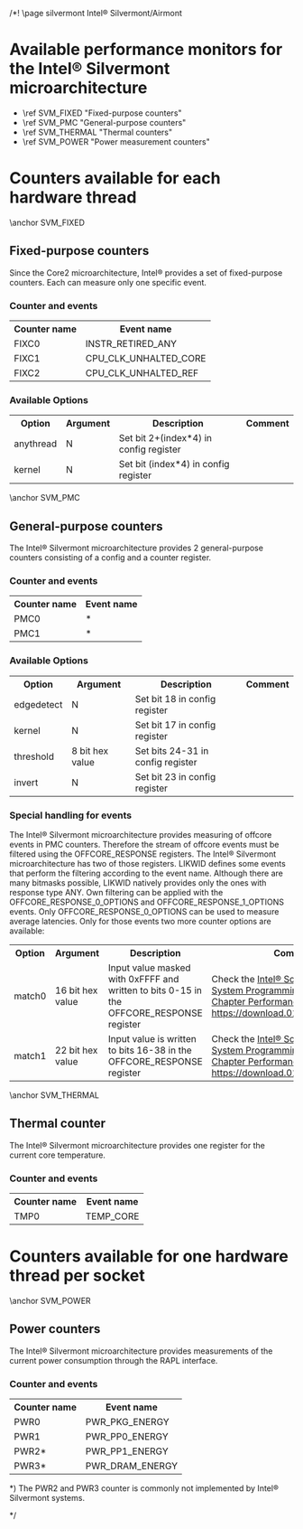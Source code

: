/*! \page silvermont Intel&reg; Silvermont/Airmont

<H1>Available performance monitors for the Intel&reg; Silvermont microarchitecture</H1>
<UL>
<LI>\ref SVM_FIXED "Fixed-purpose counters"</LI>
<LI>\ref SVM_PMC "General-purpose counters"</LI>
<LI>\ref SVM_THERMAL "Thermal counters"</LI>
<LI>\ref SVM_POWER "Power measurement counters"</LI>
</UL>

<H1>Counters available for each hardware thread</H1>
\anchor SVM_FIXED
<H2>Fixed-purpose counters</H2>
<P>Since the Core2 microarchitecture, Intel&reg; provides a set of fixed-purpose counters. Each can measure only one specific event.</P>
<H3>Counter and events</H3>
<TABLE>
<TR>
  <TH>Counter name</TH>
  <TH>Event name</TH>
</TR>
<TR>
  <TD>FIXC0</TD>
  <TD>INSTR_RETIRED_ANY</TD>
</TR>
<TR>
  <TD>FIXC1</TD>
  <TD>CPU_CLK_UNHALTED_CORE</TD>
</TR>
<TR>
  <TD>FIXC2</TD>
  <TD>CPU_CLK_UNHALTED_REF</TD>
</TR>
</TABLE>
<H3>Available Options</H3>
<TABLE>
<TR>
  <TH>Option</TH>
  <TH>Argument</TH>
  <TH>Description</TH>
  <TH>Comment</TH>
</TR>
<TR>
  <TD>anythread</TD>
  <TD>N</TD>
  <TD>Set bit 2+(index*4) in config register</TD>
  <TD></TD>
</TR>
<TR>
  <TD>kernel</TD>
  <TD>N</TD>
  <TD>Set bit (index*4) in config register</TD>
  <TD></TD>
</TR>
</TABLE>

\anchor SVM_PMC
<H2>General-purpose counters</H2>
<P>The Intel&reg; Silvermont microarchitecture provides 2 general-purpose counters consisting of a config and a counter register.</P>
<H3>Counter and events</H3>
<TABLE>
<TR>
  <TH>Counter name</TH>
  <TH>Event name</TH>
</TR>
<TR>
  <TD>PMC0</TD>
  <TD>*</TD>
</TR>
<TR>
  <TD>PMC1</TD>
  <TD>*</TD>
</TR>
</TABLE>
<H3>Available Options</H3>
<TABLE>
<TR>
  <TH>Option</TH>
  <TH>Argument</TH>
  <TH>Description</TH>
  <TH>Comment</TH>
</TR>
<TR>
  <TD>edgedetect</TD>
  <TD>N</TD>
  <TD>Set bit 18 in config register</TD>
  <TD></TD>
</TR>
<TR>
  <TD>kernel</TD>
  <TD>N</TD>
  <TD>Set bit 17 in config register</TD>
  <TD></TD>
</TR>
<TR>
  <TD>threshold</TD>
  <TD>8 bit hex value</TD>
  <TD>Set bits 24-31 in config register</TD>
  <TD></TD>
</TR>
<TR>
  <TD>invert</TD>
  <TD>N</TD>
  <TD>Set bit 23 in config register</TD>
  <TD></TD>
</TR>
</TABLE>

<H3>Special handling for events</H3>
<P>The Intel&reg; Silvermont microarchitecture provides measuring of offcore events in PMC counters. Therefore the stream of offcore events must be filtered using the OFFCORE_RESPONSE registers. The Intel&reg; Silvermont microarchitecture has two of those registers. LIKWID defines some events that perform the filtering according to the event name. Although there are many bitmasks possible, LIKWID natively provides only the ones with response type ANY. Own filtering can be applied with the OFFCORE_RESPONSE_0_OPTIONS and OFFCORE_RESPONSE_1_OPTIONS events. Only OFFCORE_RESPONSE_0_OPTIONS can be used to measure average latencies. Only for those events two more counter options are available:
</P>
<TABLE>
<TR>
  <TH>Option</TH>
  <TH>Argument</TH>
  <TH>Description</TH>
  <TH>Comment</TH>
</TR>
<TR>
  <TD>match0</TD>
  <TD>16 bit hex value</TD>
  <TD>Input value masked with 0xFFFF and written to bits 0-15 in the OFFCORE_RESPONSE register</TD>
  <TD>Check the <A HREF="http://www.Intel.com/content/www/us/en/processors/architectures-software-developer-manuals.html">Intel&reg; Software Developer System Programming Manual, Vol. 3, Chapter Performance Monitoring</A> and <A HREF="https://download.01.org/perfmon/SLM">https://download.01.org/perfmon/SLM</A>.</TD>
</TR>
<TR>
  <TD>match1</TD>
  <TD>22 bit hex value</TD>
  <TD>Input value is written to bits 16-38 in the OFFCORE_RESPONSE register</TD>
  <TD>Check the <A HREF="http://www.Intel.com/content/www/us/en/processors/architectures-software-developer-manuals.html">Intel&reg; Software Developer System Programming Manual, Vol. 3, Chapter Performance Monitoring</A> and <A HREF="https://download.01.org/perfmon/SLM">https://download.01.org/perfmon/SLM</A>.</TD>
</TR>
</TABLE>

\anchor SVM_THERMAL
<H2>Thermal counter</H2>
<P>The Intel&reg; Silvermont microarchitecture provides one register for the current core temperature.</P>
<H3>Counter and events</H3>
<TABLE>
<TR>
  <TH>Counter name</TH>
  <TH>Event name</TH>
</TR>
<TR>
  <TD>TMP0</TD>
  <TD>TEMP_CORE</TD>
</TR>
</TABLE>

<H1>Counters available for one hardware thread per socket</H1>
\anchor SVM_POWER
<H2>Power counters</H2>
<P>The Intel&reg; Silvermont microarchitecture provides measurements of the current power consumption through the RAPL interface.</P>
<H3>Counter and events</H3>
<TABLE>
<TR>
  <TH>Counter name</TH>
  <TH>Event name</TH>
</TR>
<TR>
  <TD>PWR0</TD>
  <TD>PWR_PKG_ENERGY</TD>
</TR>
<TR>
  <TD>PWR1</TD>
  <TD>PWR_PP0_ENERGY</TD>
</TR>
<TR>
  <TD>PWR2*</TD>
  <TD>PWR_PP1_ENERGY</TD>
</TR>
<TR>
  <TD>PWR3*</TD>
  <TD>PWR_DRAM_ENERGY</TD>
</TR>
</TABLE>
<P>*) The PWR2 and PWR3 counter is commonly not implemented by Intel&reg; Silvermont systems.</P>
*/

